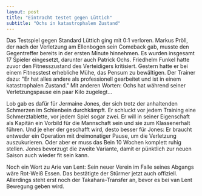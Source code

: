```yaml
---
layout: post
title: "Eintracht testet gegen Lüttich"
subtitle: "Ochs in katastrophalem Zustand"
---
```


Das Testspiel gegen Standard Lüttich ging mit 0:1 verloren. Markus Pröll, der nach der Verletzung am Ellenbogen sein Comeback gab, musste den Gegentreffer bereits in der ersten Minute hinnehmen. Es wurden insgesamt 17 Spieler eingesetzt, darunter auch Patrick Ochs. Friedhelm Funkel hatte zuvor den Fitnesszustand des Verteidigers kritisiert. Gestern hatte er bei einem Fitnesstest erhebliche Mühe, das Pensum zu bewältigen. Der Trainer dazu: "Er hat alles andere als professionell gearbeitet und ist in einem katastrophalen Zustand." Mit anderen Worten: Ochs hat während seiner Verletzungspause ein paar Kilo zugelegt...

Lob gab es dafür für Jermaine Jones, der sich trotz der anhaltenden Schmerzen im Schienbein durchkämpft. Er schluckt vor jedem Training eine Schmerztablette, vor jedem Spiel sogar zwei. Er will in seiner Eigenschaft als Kapitän ein Vorbild für die Mannschaft sein und sie zum Klassenerhalt führen. Und je eher der geschafft wird, desto besser für Jones: Er braucht entweder ein Operation mit dreimonatiger Pause, um die Verletzung auszukurieren. Oder aber er muss das Bein 10 Wochen komplett ruhig stellen. Jones bevorzugt die zweite Variante, damit er pünktlich zur neuen Saison auch wieder fit sein kann.  
  
Noch ein Wort zu Arie van Lent: Sein neuer Verein im Falle seines Abgangs wäre Rot-Weiß Essen. Das bestätigte der Stürmer jetzt auch offiziell. Allerdings steht erst noch der Takahara-Transfer an, bevor es bei van Lent Bewegung geben wird.

